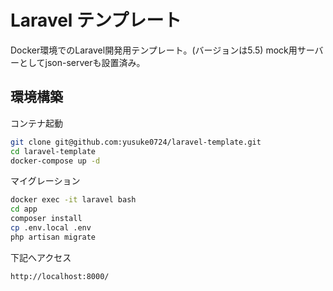 # Laravel テンプレート
Docker環境でのLaravel開発用テンプレート。(バージョンは5.5)
mock用サーバーとしてjson-serverも設置済み。

## 環境構築
コンテナ起動
```sh
git clone git@github.com:yusuke0724/laravel-template.git
cd laravel-template
docker-compose up -d
```

マイグレーション
```sh
docker exec -it laravel bash
cd app
composer install
cp .env.local .env
php artisan migrate
```

下記へアクセス
```
http://localhost:8000/
```
